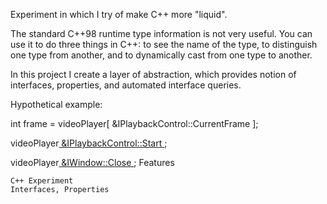 Experiment in which I try of make C++ more "liquid".

The standard C++98 runtime type information is not very useful. You can use it to do three things in C++: to see the name of the type, to distinguish one type from another, and to dynamically cast from one type to another.

In this project I create a layer of abstraction, which provides notion of interfaces, properties, and automated interface queries.

Hypothetical example:

int frame = videoPlayer[ &IPlaybackControl::CurrentFrame ];

videoPlayer[ &IPlaybackControl::Start ]();

videoPlayer[ &IWindow::Close ]();
Features

    C++ Experiment
    Interfaces, Properties


